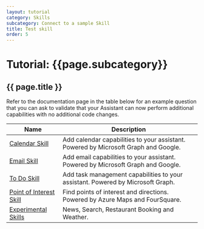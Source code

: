 ```yaml
---
layout: tutorial
category: Skills
subcategory: Connect to a sample Skill
title: Test skill
order: 5
---
```


# Tutorial: {{page.subcategory}} 

## {{ page.title }}

Refer to the documentation page in the table below for an example question that you can ask to validate that your Assistant can now perform additional capabilities with no additional code changes.

| Name | Description |
| ---- | ----------- |
|[Calendar Skill]({{site.baseurl}}/reference/skills/productivity-calendar)|Add calendar capabilities to your assistant. Powered by Microsoft Graph and Google.|
|[Email Skill]({{site.baseurl}}/reference/skills/productivity-email)|Add email capabilities to your assistant. Powered by Microsoft Graph and Google.|
|[To Do Skill]({{site.baseurl}}/reference/skills/productivity-todo)|Add task management capabilities to your assistant. Powered by Microsoft Graph.|
|[Point of Interest Skill]({{site.baseurl}}/reference/skills/pointofinterest)|Find points of interest and directions. Powered by Azure Maps and FourSquare.|
|[Experimental Skills]({{site.baseurl}}/skills/samples/experimental)|News, Search, Restaurant Booking and Weather.|
